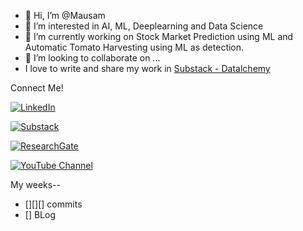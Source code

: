 - 👋 Hi, I’m @Mausam
- 👀 I’m interested in AI, ML, Deeplearning and Data Science 
- 🌱 I’m currently working on Stock Market Prediction using ML and Automatic Tomato Harvesting using ML as detection.
- 💞️ I’m looking to collaborate on ...
- I love to write and share my work in [Substack - Datalchemy](https://datachemy.substack.com/)

Connect Me!

[![LinkedIn](https://img.shields.io/badge/-LinkedIn-blue)](https://www.linkedin.com/in/mausam-gurung-414425192/)

[![Substack](https://img.shields.io/badge/Substack-FFA500?style=for-the-badge&logo=substack&logoColor=white)](https://example.substack.com)

[![ResearchGate](https://img.shields.io/badge/ResearchGate-00CCBB?style=for-the-badge&logo=researchgate&logoColor=white)](https://www.researchgate.net/profile/Mausam-Gurung-3)


[![YouTube Channel](https://img.shields.io/badge/YouTube-FF0000?style=for-the-badge&logo=youtube&logoColor=white)](https://www.youtube.com/channel/UCBBiNEpspXX_P1sh6e5MotA)

My weeks--
* [][][] commits 
* [] BLog


<!---
M9star/M9star is a ✨ special ✨ repository because its `README.md` (this file) appears on your GitHub profile.
You can click the Preview link to take a look at your changes.
--->
